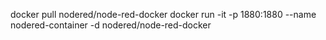 docker pull nodered/node-red-docker
docker run -it -p 1880:1880 --name nodered-container -d nodered/node-red-docker